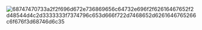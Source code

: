 ![68747470733a2f2f696d672e736869656c64732e696f2f62616467652f2d48544d4c2d3333333f7374796c653d666f722d7468652d6261646765266c6f676f3d68746d6c35](https://user-images.githubusercontent.com/97263271/206057356-29098141-d8a8-47ac-af95-72d2de2e66b6.svg)
